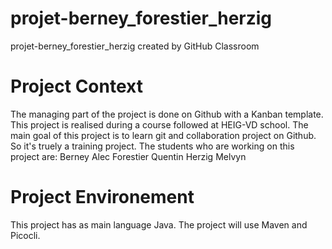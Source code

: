 # projet-berney_forestier_herzig
projet-berney_forestier_herzig created by GitHub Classroom

# Project Context
The managing part of the project is done on Github with a Kanban template.
This project is realised during a course followed at HEIG-VD school.
The main goal of this project is to learn git and collaboration project on Github. So it's truely a training project.
The students who are working on this project are:
	Berney Alec
	Forestier Quentin
	Herzig Melvyn

# Project Environement
This project has as main language Java.
The project will use Maven and Picocli.